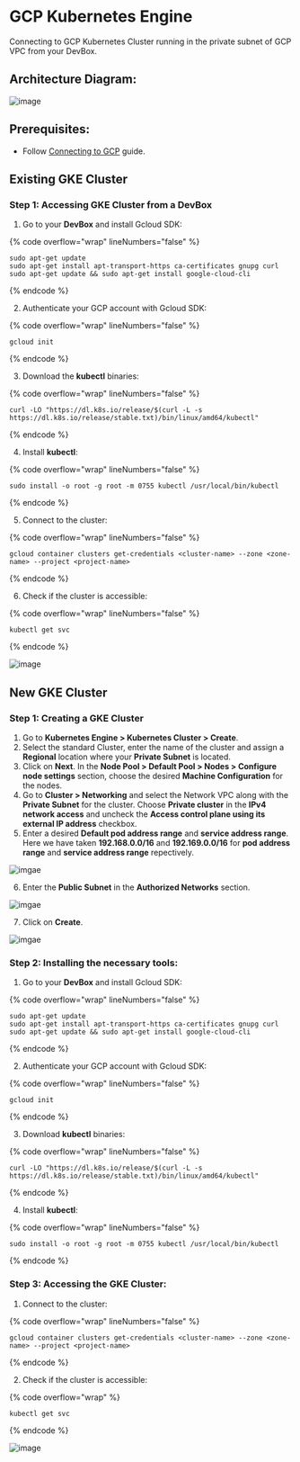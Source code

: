 # GCP Kubernetes Engine

Connecting to GCP Kubernetes Cluster running in the private subnet of GCP VPC from your DevBox.

## Architecture Diagram:

![image](../../../.gitbook/assets/gcp-gke-architecture.png)

## Prerequisites:

- Follow [Connecting to GCP](../../existing-network/connecting-to-gcp.md) guide.

## Existing GKE Cluster

### Step 1: Accessing GKE Cluster from a DevBox

1. Go to your **DevBox** and install Gcloud SDK:

{% code overflow="wrap" lineNumbers="false" %}
```
sudo apt-get update
sudo apt-get install apt-transport-https ca-certificates gnupg curl
sudo apt-get update && sudo apt-get install google-cloud-cli
```
{% endcode %}

2. Authenticate your GCP account with Gcloud SDK:

{% code overflow="wrap" lineNumbers="false" %}
```
gcloud init
```
{% endcode %}

3. Download the **kubectl** binaries:

{% code overflow="wrap" lineNumbers="false" %}
```
curl -LO "https://dl.k8s.io/release/$(curl -L -s https://dl.k8s.io/release/stable.txt)/bin/linux/amd64/kubectl"
```
{% endcode %}

4. Install **kubectl**:

{% code overflow="wrap" lineNumbers="false" %}
```
sudo install -o root -g root -m 0755 kubectl /usr/local/bin/kubectl
```
{% endcode %}

5. Connect to the cluster:

{% code overflow="wrap" lineNumbers="false" %}
```
gcloud container clusters get-credentials <cluster-name> --zone <zone-name> --project <project-name>
```
{% endcode %}

6. Check if the cluster is accessible:

{% code overflow="wrap" lineNumbers="false" %}
```
kubectl get svc
```
{% endcode %}

![image](../../../.gitbook/assets/gcp-gke-devbox-access.png)


## New GKE Cluster

### Step 1: Creating a GKE Cluster

1. Go to **Kubernetes Engine > Kubernetes Cluster > Create**.
2. Select the standard Cluster, enter the name of the cluster and assign a **Regional** location where your **Private Subnet** is located.
3. Click on **Next**. In the **Node Pool > Default Pool > Nodes > Configure node settings** section, choose the desired **Machine Configuration** for the nodes.
4. Go to **Cluster > Networking** and select the Network VPC along with the **Private Subnet** for the cluster. Choose **Private cluster** in the **IPv4 network access** and uncheck the **Access control plane using its external IP address** checkbox. 
5. Enter a desired **Default pod address range** and **service address range**. Here we have taken **192.168.0.0/16** and **192.169.0.0/16** for **pod address range** and **service address range** repectively.

![imgae](../../../.gitbook/assets/gcp-gke-setup-1.png)

6. Enter the **Public Subnet** in the **Authorized Networks** section.

![imgae](../../../.gitbook/assets/gcp-gke-setup-2.png)

7. Click on **Create**.

![imgae](../../../.gitbook/assets/gcp-gke-setup-3.png)

### Step 2: Installing the necessary tools:

1. Go to your **DevBox** and install Gcloud SDK:

{% code overflow="wrap" lineNumbers="false" %}
```
sudo apt-get update
sudo apt-get install apt-transport-https ca-certificates gnupg curl
sudo apt-get update && sudo apt-get install google-cloud-cli
```
{% endcode %}

2. Authenticate your GCP account with Gcloud SDK:

{% code overflow="wrap" lineNumbers="false" %}
```
gcloud init
```
{% endcode %}

3. Download **kubectl** binaries:

{% code overflow="wrap" lineNumbers="false" %}
```
curl -LO "https://dl.k8s.io/release/$(curl -L -s https://dl.k8s.io/release/stable.txt)/bin/linux/amd64/kubectl"
```
{% endcode %}

4. Install **kubectl**:

{% code overflow="wrap" lineNumbers="false" %}
```
sudo install -o root -g root -m 0755 kubectl /usr/local/bin/kubectl
```
{% endcode %}

### Step 3: Accessing the GKE Cluster:

1. Connect to the cluster:

{% code overflow="wrap" lineNumbers="false" %}
```
gcloud container clusters get-credentials <cluster-name> --zone <zone-name> --project <project-name>
```
{% endcode %}

2. Check if the cluster is accessible:

{% code overflow="wrap" %}
```
kubectl get svc
```
{% endcode %}

![image](../../../.gitbook/assets/gcp-gke-devbox-access.png)